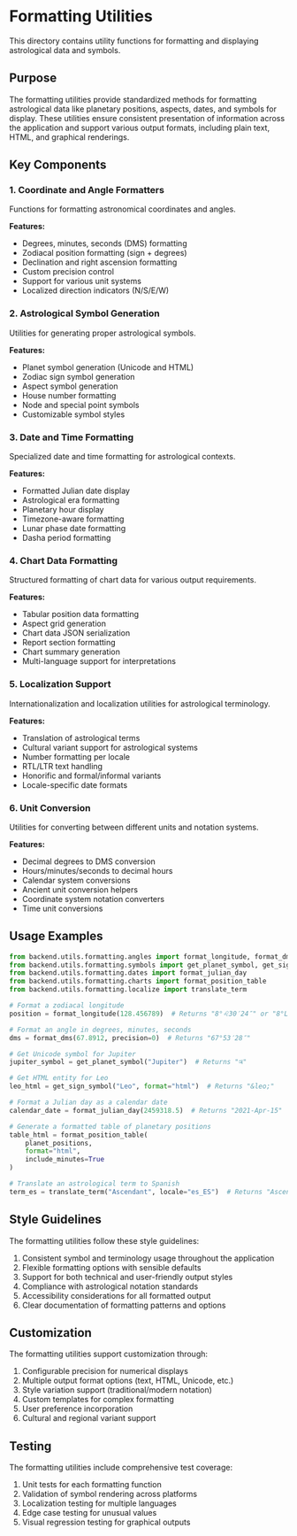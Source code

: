 # Formatting Utilities

This directory contains utility functions for formatting and displaying astrological data and symbols.

## Purpose

The formatting utilities provide standardized methods for formatting astrological data like planetary positions, aspects, dates, and symbols for display. These utilities ensure consistent presentation of information across the application and support various output formats, including plain text, HTML, and graphical renderings.

## Key Components

### 1. Coordinate and Angle Formatters

Functions for formatting astronomical coordinates and angles.

**Features:**
- Degrees, minutes, seconds (DMS) formatting
- Zodiacal position formatting (sign + degrees)
- Declination and right ascension formatting
- Custom precision control
- Support for various unit systems
- Localized direction indicators (N/S/E/W)

### 2. Astrological Symbol Generation

Utilities for generating proper astrological symbols.

**Features:**
- Planet symbol generation (Unicode and HTML)
- Zodiac sign symbol generation
- Aspect symbol generation
- House number formatting
- Node and special point symbols
- Customizable symbol styles

### 3. Date and Time Formatting

Specialized date and time formatting for astrological contexts.

**Features:**
- Formatted Julian date display
- Astrological era formatting
- Planetary hour display
- Timezone-aware formatting
- Lunar phase date formatting
- Dasha period formatting

### 4. Chart Data Formatting

Structured formatting of chart data for various output requirements.

**Features:**
- Tabular position data formatting
- Aspect grid generation
- Chart data JSON serialization
- Report section formatting
- Chart summary generation
- Multi-language support for interpretations

### 5. Localization Support

Internationalization and localization utilities for astrological terminology.

**Features:**
- Translation of astrological terms
- Cultural variant support for astrological systems
- Number formatting per locale
- RTL/LTR text handling
- Honorific and formal/informal variants
- Locale-specific date formats

### 6. Unit Conversion

Utilities for converting between different units and notation systems.

**Features:**
- Decimal degrees to DMS conversion
- Hours/minutes/seconds to decimal hours
- Calendar system conversions
- Ancient unit conversion helpers
- Coordinate system notation converters
- Time unit conversions

## Usage Examples

```python
from backend.utils.formatting.angles import format_longitude, format_dms
from backend.utils.formatting.symbols import get_planet_symbol, get_sign_symbol
from backend.utils.formatting.dates import format_julian_day
from backend.utils.formatting.charts import format_position_table
from backend.utils.formatting.localize import translate_term

# Format a zodiacal longitude
position = format_longitude(128.456789)  # Returns "8°♌30′24″" or "8°Leo30′24″"

# Format an angle in degrees, minutes, seconds
dms = format_dms(67.8912, precision=0)  # Returns "67°53′28″"

# Get Unicode symbol for Jupiter
jupiter_symbol = get_planet_symbol("Jupiter")  # Returns "♃"

# Get HTML entity for Leo
leo_html = get_sign_symbol("Leo", format="html")  # Returns "&leo;"

# Format a Julian day as a calendar date
calendar_date = format_julian_day(2459318.5)  # Returns "2021-Apr-15"

# Generate a formatted table of planetary positions
table_html = format_position_table(
    planet_positions,
    format="html",
    include_minutes=True
)

# Translate an astrological term to Spanish
term_es = translate_term("Ascendant", locale="es_ES")  # Returns "Ascendente"
```

## Style Guidelines

The formatting utilities follow these style guidelines:

1. Consistent symbol and terminology usage throughout the application
2. Flexible formatting options with sensible defaults
3. Support for both technical and user-friendly output styles
4. Compliance with astrological notation standards
5. Accessibility considerations for all formatted output
6. Clear documentation of formatting patterns and options

## Customization

The formatting utilities support customization through:

1. Configurable precision for numerical displays
2. Multiple output format options (text, HTML, Unicode, etc.)
3. Style variation support (traditional/modern notation)
4. Custom templates for complex formatting
5. User preference incorporation
6. Cultural and regional variant support

## Testing

The formatting utilities include comprehensive test coverage:

1. Unit tests for each formatting function
2. Validation of symbol rendering across platforms
3. Localization testing for multiple languages
4. Edge case testing for unusual values
5. Visual regression testing for graphical outputs 